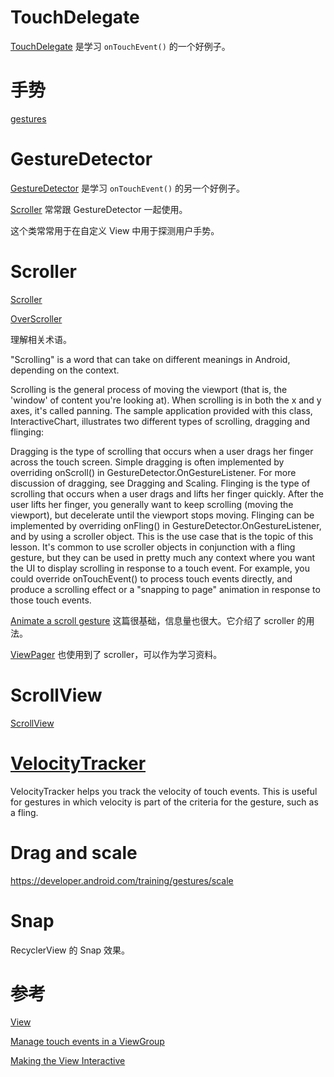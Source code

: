 
# TouchDelegate

[TouchDelegate](https://developer.android.com/reference/android/view/TouchDelegate.html) 是学习 `onTouchEvent()` 的一个好例子。

# 手势

[gestures](https://developer.android.com/training/gestures)

# GestureDetector

[GestureDetector](https://developer.android.com/reference/android/view/GestureDetector.html) 是学习 `onTouchEvent()` 的另一个好例子。

[Scroller](https://developer.android.com/training/custom-views/making-interactive.html) 常常跟 GestureDetector 一起使用。

这个类常常用于在自定义 View 中用于探测用户手势。

# Scroller

[Scroller](https://developer.android.com/reference/android/widget/Scroller.html)

[OverScroller](https://developer.android.com/reference/android/widget/OverScroller.html)

理解相关术语。

"Scrolling" is a word that can take on different meanings in Android, depending on the context.

Scrolling is the general process of moving the viewport (that is, the 'window' of content you're looking at). When scrolling is in both the x and y axes, it's called panning. The sample application provided with this class, InteractiveChart, illustrates two different types of scrolling, dragging and flinging:

Dragging is the type of scrolling that occurs when a user drags her finger across the touch screen. Simple dragging is often implemented by overriding onScroll() in GestureDetector.OnGestureListener. For more discussion of dragging, see Dragging and Scaling.
Flinging is the type of scrolling that occurs when a user drags and lifts her finger quickly. After the user lifts her finger, you generally want to keep scrolling (moving the viewport), but decelerate until the viewport stops moving. Flinging can be implemented by overriding onFling() in GestureDetector.OnGestureListener, and by using a scroller object. This is the use case that is the topic of this lesson.
It's common to use scroller objects in conjunction with a fling gesture, but they can be used in pretty much any context where you want the UI to display scrolling in response to a touch event. For example, you could override onTouchEvent() to process touch events directly, and produce a scrolling effect or a "snapping to page" animation in response to those touch events.

[Animate a scroll gesture](https://developer.android.com/training/gestures/scroll#java) 这篇很基础，信息量也很大。它介绍了 scroller 的用法。

[ViewPager](http://github.com/android/platform_frameworks_support/blob/master/v4/java/androidx/viewpager/widget/ViewPager.java) 也使用到了 scroller，可以作为学习资料。

# ScrollView

[ScrollView](https://developer.android.com/reference/android/widget/ScrollView.html)

# [VelocityTracker](https://developer.android.com/reference/android/view/VelocityTracker.html)

VelocityTracker helps you track the velocity of touch events. This is useful for gestures in which velocity is part of the criteria for the gesture, such as a fling.

# Drag and scale

https://developer.android.com/training/gestures/scale

# Snap

RecyclerView 的 Snap 效果。

# 参考

[View](https://developer.android.com/reference/android/view/View)

[Manage touch events in a ViewGroup](https://developer.android.com/training/gestures/viewgroup)

[Making the View Interactive](https://developer.android.com/training/custom-views/making-interactive.html)